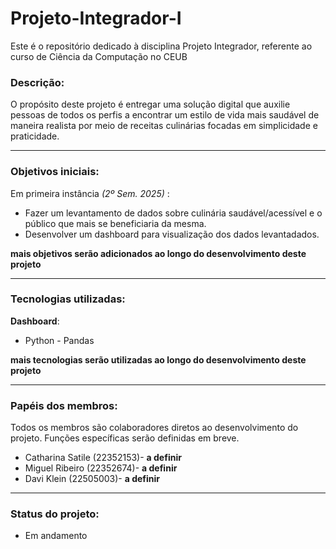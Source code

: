 # Projeto-Integrador-I
 Este é o repositório dedicado à disciplina Projeto Integrador, referente ao curso de Ciência da Computação no CEUB


### Descrição:
 O propósito deste projeto é entregar uma solução digital que auxilie pessoas de todos os perfis a encontrar um estilo de vida mais saudável de maneira realista por meio de receitas culinárias focadas em simplicidade e praticidade. 


---


### Objetivos iniciais:
 Em primeira instância *(2º Sem. 2025)* :
 + Fazer um levantamento de dados sobre culinária saudável/acessível e o público que mais se beneficiaria da mesma.
 + Desenvolver um dashboard para visualização dos dados levantadados.

 **mais objetivos serão adicionados ao longo do desenvolvimento deste projeto**


---


### Tecnologias utilizadas:
 **Dashboard**:
 + Python - Pandas

**mais tecnologias serão utilizadas ao longo do desenvolvimento deste projeto**


---


### Papéis dos membros:
 Todos os membros são colaboradores diretos ao desenvolvimento do projeto. Funções específicas serão definidas em breve.

+ Catharina Satile (22352153)- **a definir**
+ Miguel Ribeiro (22352674)- **a definir**
+ Davi Klein (22505003)- **a definir** 


---


### Status do projeto:
+ Em andamento
